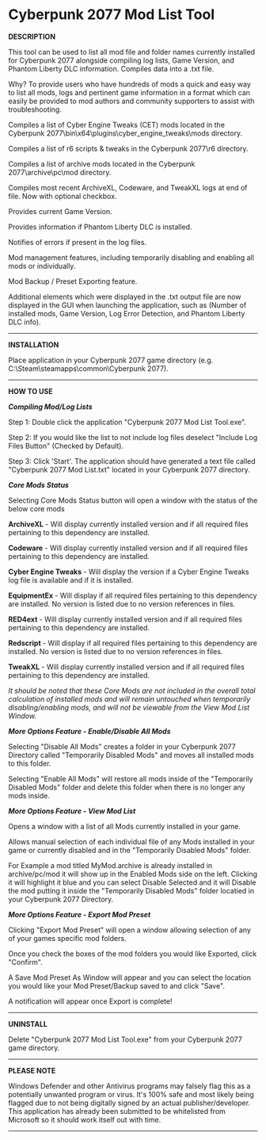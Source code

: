# Cyberpunk 2077 Mod List Tool
**DESCRIPTION**

This tool can be used to list all mod file and folder names currently installed for Cyberpunk 2077 alongside compiling log lists, Game Version, and Phantom Liberty DLC information. Compiles data into a .txt file.

Why? To provide users who have hundreds of mods a quick and easy way to list all mods, logs and pertinent game information in a format which can easily be provided to mod authors and community supporters to assist with troubleshooting. 

Compiles a list of Cyber Engine Tweaks (CET) mods located in the Cyberpunk 2077\bin\x64\plugins\cyber_engine_tweaks\mods directory. 

Compiles a list of r6 scripts & tweaks in the Cyberpunk 2077\r6 directory. 

Compiles a list of archive mods located in the Cyberpunk 2077\archive\pc\mod directory. 

Compiles most recent ArchiveXL, Codeware, and TweakXL logs at end of file. Now with optional checkbox. 

Provides current Game Version. 

Provides information if Phantom Liberty DLC is installed.

Notifies of errors if present in the log files. 

Mod management features, including temporarily disabling and enabling all mods or individually. 

Mod Backup / Preset Exporting feature.

Additional elements which were displayed in the .txt output file are now displayed in the GUI when launching the application, such as (Number of installed mods, Game Version, Log Error Detection, and Phantom Liberty DLC info). 

_______________________________________________________________________________________________________________________________________________________________________________________________________________________________________________________________________________________________________________________________________________________

**INSTALLATION**

Place application in your Cyberpunk 2077 game directory (e.g. C:\Steam\steamapps\common\Cyberpunk 2077). 

_______________________________________________________________________________________________________________________________________________________________________________________________________________________________________________________________________________________________________________________________________________________

**HOW TO USE**

**_Compiling Mod/Log Lists_**

Step 1: Double click the application "Cyberpunk 2077 Mod List Tool.exe".

Step 2: If you would like the list to not include log files deselect "Include Log Files Button" (Checked by Default).

Step 3: Click 'Start'. The application should have generated a text file called "Cyberpunk 2077 Mod List.txt" located in your Cyberpunk 2077 directory.


**_Core Mods Status_**

Selecting Core Mods Status button will open a window with the status of the below core mods

**ArchiveXL** - Will display currently installed version and if all required files pertaining to this dependency are installed.

**Codeware** - Will display currently installed version and if all required files pertaining to this dependency are installed.

**Cyber Engine Tweaks** - Will display the version if a Cyber Engine Tweaks log file is available and if it is installed. 

**EquipmentEx** - Will display if all required files pertaining to this dependency are installed. No version is listed due to no version references in files. 

**RED4ext** - Will display currently installed version and if all required files pertaining to this dependency are installed.

**Redscript** - Will display if all required files pertaining to this dependency are installed. No version is listed due to no version references in files. 

**TweakXL** - Will display currently installed version and if all required files pertaining to this dependency are installed.

_It should be noted that these Core Mods are not included in the overall total calculation of installed mods and will remain untouched when temporarily disabling/enabling mods, and will not be viewable from the View Mod List Window._

**_More Options Feature - Enable/Disable All Mods_**

Selecting "Disable All Mods" creates a folder in your Cyberpunk 2077 Directory called "Temporarily Disabled Mods" and moves all installed mods to this folder. 

Selecting "Enable All Mods" will restore all mods inside of the "Temporarily Disabled Mods" folder and delete this folder when there is no longer any mods inside. 


**_More Options Feature - View Mod List_**

Opens a window with a list of all Mods currently installed in your game.

Allows manual selection of each individual file of any Mods installed in your game or currently disabled and in the "Temporarily Disabled Mods" folder. 

For Example a mod titled MyMod.archive is already installed in archive/pc/mod it will show up in the Enabled Mods side on the left. Clicking it will highlight it blue and you can select Disable Selected and it will Disable the mod putting it inside the "Temporarily Disabled Mods" folder locatied in your Cyberpunk 2077 Directory. 


**_More Options Feature - Export Mod Preset_**

Clicking "Export Mod Preset" will open a window allowing selection of any of your games specific mod folders. 

Once you check the boxes of the mod folders you would like Exported, click "Confirm".

A Save Mod Preset As Window will appear and you can select the location you would like your Mod Preset/Backup saved to and click "Save". 

A notification will appear once Export is complete!

_______________________________________________________________________________________________________________________________________________________________________________________________________________________________________________________________________________________________________________________________________________________

**UNINSTALL**

Delete "Cyberpunk 2077 Mod List Tool.exe" from your Cyberpunk 2077 game directory. 

_______________________________________________________________________________________________________________________________________________________________________________________________________________________________________________________________________________________________________________________________________________________

**PLEASE NOTE**

Windows Defender and other Antivirus programs may falsely flag this as a potentially unwanted program or virus. It's 100% safe and most likely being flagged due to not being digitally signed by an actual publisher/developer. This application has already been submitted to be whitelisted from Microsoft so it should work itself out with time. 

_______________________________________________________________________________________________________________________________________________________________________________________________________________________________________________________________________________________________________________________________________________________

﻿
